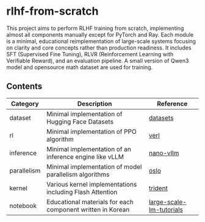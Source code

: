 # rlhf-from-scratch
This project aims to perform RLHF training from scratch, implementing almost all components manually except for PyTorch and Ray. Each module is a minimal, educational reimplementation of large-scale systems focusing on clarity and core concepts rather than production readiness. It includes SFT (Supervised Fine Tuning), RLVR (Reinforcement Learning with Verifiable Reward), and an evaluation pipeline. A small version of Qwen3 model and opensource math dataset are used for training.

## Contents

| Category     | Description                                                | Reference                                                                        |
|--------------|------------------------------------------------------------|----------------------------------------------------------------------------------|
| dataset      | Minimal implementation of Hugging Face Datasets            | [datasets](https://github.com/huggingface/datasets)                              |
| rl           | Minimal implementation of PPO algorithm                    | [verl](https://github.com/volcengine/verl)                                       |
| inference    | Minimal implementation of an inference engine like vLLM    | [nano-vllm](https://github.com/GeeeekExplorer/nano-vllm)                         |
| parallelism  | Minimal implementation of model parallelism algorithms     | [oslo](https://github.com/EleutherAI/oslo)                                       |
| kernel       | Various kernel implementations including Flash Attention   | [trident](https://github.com/kakaobrain/trident)                                 |
| notebook     | Educational materials for each component written in Korean | [large-scale-lm-tutorials](https://github.com/tunib-ai/large-scale-lm-tutorials) |
